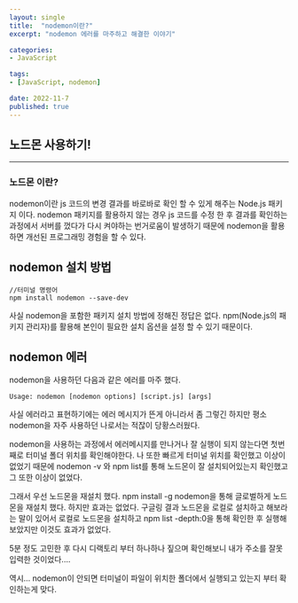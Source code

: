 ```yaml
---
layout: single
title:  "nodemon이란?"
excerpt: "nodemon 에러를 마주하고 해결한 이야기"

categories:
- JavaScript

tags:
- [JavaScript, nodemon]

date: 2022-11-7
published: true
---
```


## 노드몬 사용하기!

---

### 노드몬 이란?
nodemon이란 js 코드의 변경 결과를 바로바로 확인 할 수 있게 해주는 Node.js 패키지 이다. nodemon 패키지를 활용하지 않는 경우 js 코드를 수정 한 후 결과를 확인하는 과정에서 서버를 껐다가 다시 켜야하는 번거로움이 발생하기 때문에 nodemon을 활용하면 개선된 프로그래밍 경험을 할 수 있다.


## nodemon 설치 방법

```
//터미널 명령어
npm install nodemon --save-dev
```

사실 nodemon을 포함한 패키지 설치 방법에 정해진 정답은 없다. npm(Node.js의 패키지 관리자)를 활용해 본인이 필요한 설치 옵션을 설정 할 수 있기 때문이다.


## nodemon 에러

nodemon을 사용하던 다음과 같은 에러를 마주 했다.
```
Usage: nodemon [nodemon options] [script.js] [args]
```

사실 에러라고 표현하기에는 에러 메시지가 뜬게 아니라서 좀 그렇긴 하지만 평소 nodemon을 자주 사용하던 나로서는 적잖이 당황스러웠다.

nodemon을 사용하는 과정에서 에러메시지를 만나거나 잘 실행이 되지 않는다면 첫번째로 터미널 폴더 위치를 확인해야한다. 나 또한 빠르게 터미널 위치를 확인했고 이상이 없었기 때문에 nodemon -v 와 npm list를 통해 노드몬이 잘 설치되어있는지 확인했고 그 또한 이상이 없었다.

그래서 우선 노드몬을 재설치 했다. npm install -g nodemon을 통해 글로벌하게 노드몬을 재설치 했다. 하지만 효과는 없었다.
구글링 결과 노드몬을 로컬로 설치하고 해보라는 말이 있어서 로컬로 노드몬을 설치하고 npm list -depth:0을 통해 확인한 후 실행해 보았지만 이것도 효과가 없었다.

5분 정도 고민한 후 다시 디랙토리 부터 하나하나 짚으며 확인해보니 내가 주소를 잘못 입력한 것이었다....

역시... nodemon이 안되면 터미널이 파일이 위치한 폴더에서 실행되고 있는지 부터 확인하는게 맞다.

